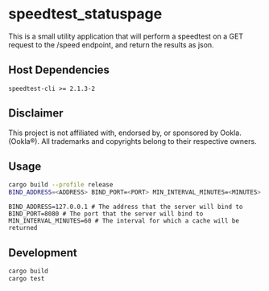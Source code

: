# speedtest_statuspage

This is a small utility application that will perform a speedtest on a GET request to the /speed endpoint, and return the results as json.

## Host Dependencies

`speedtest-cli >= 2.1.3-2`


## Disclaimer

This project is not affiliated with, endorsed by, or sponsored by Ookla. (Ookla®).
All trademarks and copyrights belong to their respective owners.

## Usage

```bash
cargo build --profile release
BIND_ADDRESS=<ADDRESS> BIND_PORT=<PORT> MIN_INTERVAL_MINUTES=<MINUTES> target/release/speedtest_statuspage
```

```dotenv
BIND_ADDRESS=127.0.0.1 # The address that the server will bind to
BIND_PORT=8080 # The port that the server will bind to
MIN_INTERVAL_MINUTES=60 # The interval for which a cache will be returned
```

## Development

```bash
cargo build
cargo test
```